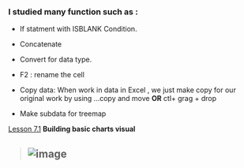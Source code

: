 



### I studied many function such as :


- If statment with ISBLANK Condition.

- Concatenate 

- Convert for data type.

- F2 : rename the cell

- Copy data: When work in data in Excel , we just make copy for our original work by using ...copy and move  **OR** ctl+ grag + drop

- Make subdata for treemap 

[Lesson 7.1](https://www.linkedin.com/learning/learning-data-analytics-2/building-basic-charts-visual?contextUrn=urn%3Ali%3AlyndaLearningPath%3A5ec59c4a498e70845153bbc5&resume=false)  **Building basic charts visual**



>  ## ![image](https://user-images.githubusercontent.com/36210723/105228546-5627a880-5b6b-11eb-82e4-e816a8def61f.png)
